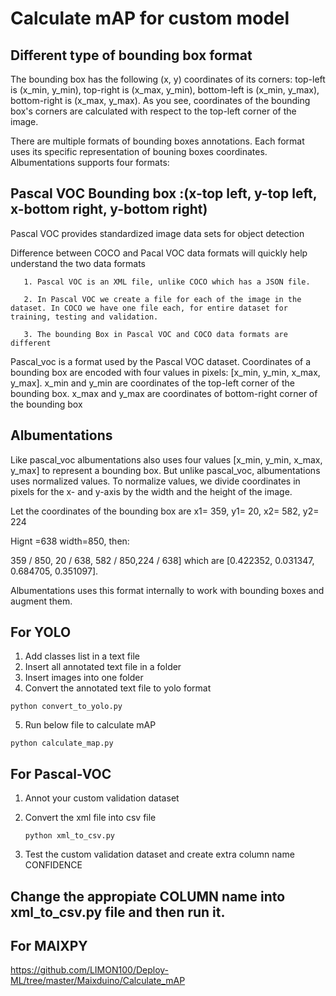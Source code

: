 # Calculate mAP for custom model

## Different type of bounding box format

The bounding box has the following (x, y) coordinates of its corners: top-left is (x_min, y_min), top-right is (x_max, y_min), bottom-left is (x_min, y_max), bottom-right is (x_max, y_max). As you see, coordinates of the bounding box's corners are calculated with respect to the top-left corner of the image.

There are multiple formats of bounding boxes annotations. Each format uses its specific representation of bouning boxes coordinates. Albumentations supports four formats:  


## Pascal VOC Bounding box :(x-top left, y-top left, x-bottom right, y-bottom right)

Pascal VOC provides standardized image data sets for object detection

Difference between COCO and Pacal VOC data formats will quickly help understand the two data formats

       1. Pascal VOC is an XML file, unlike COCO which has a JSON file.

       2. In Pascal VOC we create a file for each of the image in the dataset. In COCO we have one file each, for entire dataset for training, testing and validation.

       3. The bounding Box in Pascal VOC and COCO data formats are different

Pascal_voc is a format used by the Pascal VOC dataset. Coordinates of a bounding box are encoded with four values in pixels: [x_min, y_min, x_max, y_max]. x_min and y_min are coordinates of the top-left corner of the bounding box. x_max and y_max are coordinates of bottom-right corner of the bounding box


## Albumentations

Like pascal_voc albumentations also uses four values [x_min, y_min, x_max, y_max] to represent a bounding box. But unlike pascal_voc, albumentations uses normalized values. To normalize values, we divide coordinates in pixels for the x- and y-axis by the width and the height of the image.

Let the coordinates of the bounding box are x1= 359, y1= 20, x2= 582, y2= 224 

Hignt =638 width=850, then:

359 / 850, 20 / 638, 582 / 850,224 / 638] which are [0.422352, 0.031347, 0.684705, 0.351097].

Albumentations uses this format internally to work with bounding boxes and augment them.

## For YOLO
       
   1. Add classes list in a text file
   2. Insert all annotated text file in a folder
   3. Insert images into one folder
   4. Convert the annotated text file to yolo format
           
    python convert_to_yolo.py
    
   5. Run below file to calculate mAP
     
    python calculate_map.py

## For Pascal-VOC
1. Annot your custom validation dataset
2. Convert the xml file into csv file

       python xml_to_csv.py
    
4. Test the custom validation dataset and create extra column name CONFIDENCE


## Change the appropiate COLUMN name into xml_to_csv.py file and then run it.

## For MAIXPY

https://github.com/LIMON100/Deploy-ML/tree/master/Maixduino/Calculate_mAP
